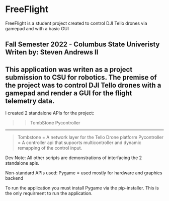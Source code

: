 # FreeFlight
FreeFlight is a student project created to control DJI Tello drones via gamepad and with a basic GUI 

Fall Semester 2022 - Columbus State Univeristy 
Writen by: Steven Andrews II 
-----------------------------------------------------------------------------------------------------------------------------------

This application was writen as a project submission to CSU for robotics. The premise of the project was to control DJI Tello drones with a gamepad and render a GUI for the flight telemetry data. 
-----------------------------------------------------------------------------------------------------------------------------------
I created 2 standalone APIs for the project:
>>TombStone
>>Pycontroller
-----------------------------------------------------------------------------------------------------------------------------------
>Tombstone    = A network layer for the Tello Drone platform 
>Pycontroller = A controller api that supoorts multicontroller and dynamic remapping of the control input. 



Dev Note:   All other scripts are demonstrations of interfacing the 2 standalone apis. 


Non-standard APIs used:
Pygame       = used mostly for hardware and graphics backend



To run the application you must install Pygame via the pip-installer. 
This is the only requirment to run the application. 


